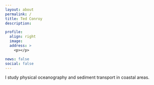 ```yaml
---
layout: about
permalink: /
title: Ted Conroy
description: 

profile:
  align: right
  image: 
  address: >
    <p></p>

news: false
social: false
---
```


I study physical oceanography and sediment transport in coastal areas. 
<div class="img_row">
    <img class="col two left" src="{{ site.baseurl }}/assets/img/leconte_1.jpeg" alt="" title="example image"/>
    <img class="col one right" src="{{ site.baseurl }}/assets/img/prof_pic.jpg" alt="" title="example image"/>
</div>

<div class="img_row">
    <img class="col one left" src="{{ site.baseurl }}/assets/img/pic_3.jpeg" alt="" title="example image"/>
    <img class="col two right" src="{{ site.baseurl }}/assets/img/coos_1.jpeg" alt="" title="example image"/>
</div>

<div class="img_row">
    <img class="col three left" src="{{ site.baseurl }}/assets/img/sat_1.jpeg" alt="" title="example image"/>
</div>
